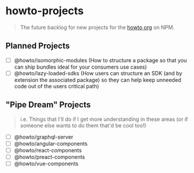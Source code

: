 # howto-projects
> The future backlog for new projects for the [howto org](https://www.npmjs.com/org/howto) on NPM.

## Planned Projects

- [ ] @howto/isomorphic-modules (How to structure a package so that you can ship bundles ideal for your consumers use cases)
- [ ] @howto/lazy-loaded-sdks (How users can structure an SDK (and by extension the associated package) so they can help keep unneeded code out of the users critical path)

## "Pipe Dream" Projects
> i.e. Things that I'll do if I get more understanding in these areas (or if someone else wants to do them that'd be cool too!)

- [ ] @howto/graphql-server
- [ ] @howto/angular-components
- [ ] @howto/react-components
- [ ] @howto/preact-components
- [ ] @howto/vue-components
